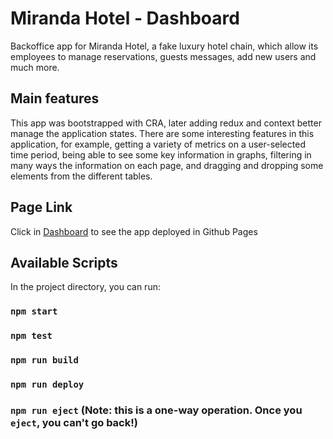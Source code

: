 # Miranda Hotel - Dashboard

Backoffice app for Miranda Hotel, a fake luxury hotel chain, which allow its employees to manage reservations, guests messages, add new users and much more.

## Main features

This app was bootstrapped with CRA, later adding redux and context better manage the application states.
There are some interesting features in this application, for example, getting a variety of metrics on a user-selected time period, being able to see some key information in graphs, filtering in many ways the information on each page, and dragging and dropping some elements from the different tables.

## Page Link

Click in [Dashboard]('https://agustincarignano.github.io/dashboard-app/') to see the app deployed in Github Pages

## Available Scripts

In the project directory, you can run:

### `npm start`

### `npm test`

### `npm run build`

### `npm run deploy`

### `npm run eject` (**Note: this is a one-way operation. Once you `eject`, you can't go back!**)
